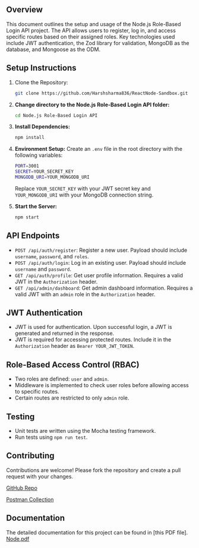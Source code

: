 ## Overview

This document outlines the setup and usage of the Node.js Role-Based Login API project. The API allows users to register, log in, and access specific routes based on their assigned roles. Key technologies used include JWT authentication, the Zod library for validation, MongoDB as the database, and Mongoose as the ODM.

## Setup Instructions

1. Clone the Repository:
   ```sh
   git clone https://github.com/Harshsharma836/ReactNode-Sandbox.git
   ```

2. **Change directory to the Node.js Role-Based Login API folder:**
   ```sh
   cd Node.js Role-Based Login API
   ```

3. **Install Dependencies:** 
   ```sh
   npm install
   ```

4. **Environment Setup:** 
   Create an `.env` file in the root directory with the following variables:
   ```sh
   PORT=3001
   SECRET=YOUR_SECRET_KEY
   MONGODB_URI=YOUR_MONGODB_URI
   ```
   Replace `YOUR_SECRET_KEY` with your JWT secret key and `YOUR_MONGODB_URI` with your MongoDB connection string.

5. **Start the Server:** 
   ```sh
   npm start
   ```

## API Endpoints

- `POST /api/auth/register`: Register a new user. Payload should include `username`, `password`, and `roles`.
- `POST /api/auth/login`: Log in an existing user. Payload should include `username` and `password`.
- `GET /api/auth/profile`: Get user profile information. Requires a valid JWT in the `Authorization` header.
- `GET /api/admin/dashboard`: Get admin dashboard information. Requires a valid JWT with an `admin` role in the `Authorization` header.

## JWT Authentication

- JWT is used for authentication. Upon successful login, a JWT is generated and returned in the response.
- JWT is required for accessing protected routes. Include it in the `Authorization` header as `Bearer YOUR_JWT_TOKEN`.

## Role-Based Access Control (RBAC)

- Two roles are defined: `user` and `admin`.
- Middleware is implemented to check user roles before allowing access to specific routes.
- Certain routes are restricted to only `admin` role.

## Testing

- Unit tests are written using the Mocha testing framework.
- Run tests using `npm run test`.

## Contributing

Contributions are welcome! Please fork the repository and create a pull request with your changes.

[GitHub Repo](https://github.com/Harshsharma836/ReactNode-Sandbox/tree/main/Node.js%20Role-Based%20Login%20API)

[Postman Collection](https://www.postman.com/planetary-firefly-68128/workspace/reactnode-sandbox/collection/30161518-c1082ba8-1815-4c2a-880e-e6f14c4770bc?action=share&creator=30161518)

## Documentation

The detailed documentation for this project can be found in [this PDF file].
[Node.pdf](https://github.com/Harshsharma836/ReactNode-Sandbox/files/14589893/Node.pdf)


